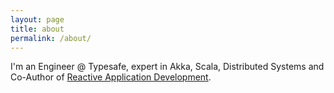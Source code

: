 ```yaml
---
layout: page
title: about
permalink: /about/
---
```


I'm an Engineer @ Typesafe, expert in Akka, Scala, Distributed Systems and Co-Author of [Reactive Application Development](http://manning.com/devore/?a_aid=ironfish&a_bid=39e254aa).
